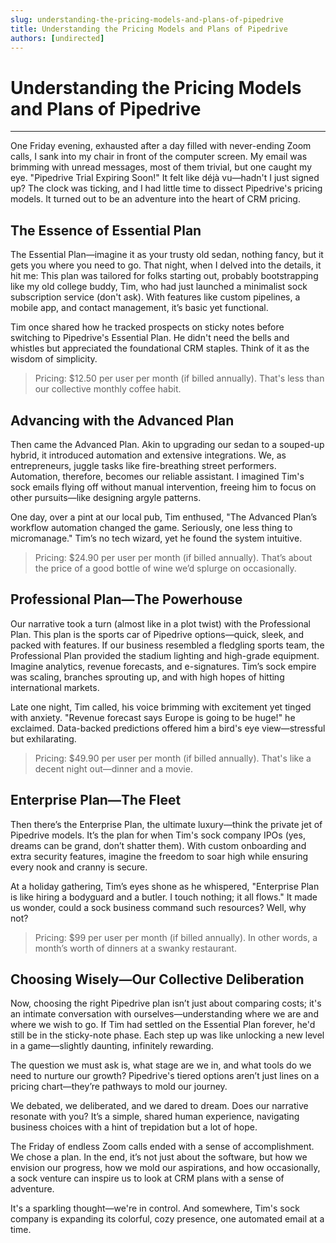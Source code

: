 ```yaml
---
slug: understanding-the-pricing-models-and-plans-of-pipedrive
title: Understanding the Pricing Models and Plans of Pipedrive
authors: [undirected]
---
```



# Understanding the Pricing Models and Plans of Pipedrive

---

One Friday evening, exhausted after a day filled with never-ending Zoom calls, I sank into my chair in front of the computer screen. My email was brimming with unread messages, most of them trivial, but one caught my eye. "Pipedrive Trial Expiring Soon!" It felt like déjà vu—hadn't I just signed up? The clock was ticking, and I had little time to dissect Pipedrive's pricing models. It turned out to be an adventure into the heart of CRM pricing.

## The Essence of Essential Plan

The Essential Plan—imagine it as your trusty old sedan, nothing fancy, but it gets you where you need to go. That night, when I delved into the details, it hit me: This plan was tailored for folks starting out, probably bootstrapping like my old college buddy, Tim, who had just launched a minimalist sock subscription service (don't ask). With features like custom pipelines, a mobile app, and contact management, it’s basic yet functional. 

Tim once shared how he tracked prospects on sticky notes before switching to Pipedrive's Essential Plan. He didn't need the bells and whistles but appreciated the foundational CRM staples. Think of it as the wisdom of simplicity.

> Pricing: $12.50 per user per month (if billed annually). That's less than our collective monthly coffee habit.

## Advancing with the Advanced Plan

Then came the Advanced Plan. Akin to upgrading our sedan to a souped-up hybrid, it introduced automation and extensive integrations. We, as entrepreneurs, juggle tasks like fire-breathing street performers. Automation, therefore, becomes our reliable assistant. I imagined Tim's sock emails flying off without manual intervention, freeing him to focus on other pursuits—like designing argyle patterns.

One day, over a pint at our local pub, Tim enthused, "The Advanced Plan’s workflow automation changed the game. Seriously, one less thing to micromanage." Tim’s no tech wizard, yet he found the system intuitive.

> Pricing: $24.90 per user per month (if billed annually). That’s about the price of a good bottle of wine we’d splurge on occasionally.

## Professional Plan—The Powerhouse

Our narrative took a turn (almost like in a plot twist) with the Professional Plan. This plan is the sports car of Pipedrive options—quick, sleek, and packed with features. If our business resembled a fledgling sports team, the Professional Plan provided the stadium lighting and high-grade equipment. Imagine analytics, revenue forecasts, and e-signatures. Tim’s sock empire was scaling, branches sprouting up, and with high hopes of hitting international markets.

Late one night, Tim called, his voice brimming with excitement yet tinged with anxiety. "Revenue forecast says Europe is going to be huge!" he exclaimed. Data-backed predictions offered him a bird's eye view—stressful but exhilarating.

> Pricing: $49.90 per user per month (if billed annually). That's like a decent night out—dinner and a movie.

## Enterprise Plan—The Fleet

Then there’s the Enterprise Plan, the ultimate luxury—think the private jet of Pipedrive models. It’s the plan for when Tim's sock company IPOs (yes, dreams can be grand, don’t shatter them). With custom onboarding and extra security features, imagine the freedom to soar high while ensuring every nook and cranny is secure.

At a holiday gathering, Tim’s eyes shone as he whispered, "Enterprise Plan is like hiring a bodyguard and a butler. I touch nothing; it all flows." It made us wonder, could a sock business command such resources? Well, why not?

> Pricing: $99 per user per month (if billed annually). In other words, a month’s worth of dinners at a swanky restaurant.

## Choosing Wisely—Our Collective Deliberation

Now, choosing the right Pipedrive plan isn’t just about comparing costs; it's an intimate conversation with ourselves—understanding where we are and where we wish to go. If Tim had settled on the Essential Plan forever, he'd still be in the sticky-note phase. Each step up was like unlocking a new level in a game—slightly daunting, infinitely rewarding.

The question we must ask is, what stage are we in, and what tools do we need to nurture our growth? Pipedrive's tiered options aren’t just lines on a pricing chart—they’re pathways to mold our journey.

We debated, we deliberated, and we dared to dream. Does our narrative resonate with you? It’s a simple, shared human experience, navigating business choices with a hint of trepidation but a lot of hope. 

The Friday of endless Zoom calls ended with a sense of accomplishment. We chose a plan. In the end, it’s not just about the software, but how we envision our progress, how we mold our aspirations, and how occasionally, a sock venture can inspire us to look at CRM plans with a sense of adventure.

It's a sparkling thought—we're in control. And somewhere, Tim's sock company is expanding its colorful, cozy presence, one automated email at a time.


